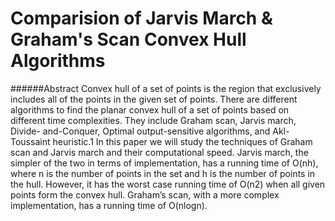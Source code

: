 Comparision of Jarvis March & Graham's Scan Convex Hull Algorithms
======

######Abstract
Convex hull of a set of points is the region that exclusively includes all of the points in the given set of points. There are different algorithms to find the planar convex hull of a set of points based on different time complexities. They include Graham scan, Jarvis march, Divide- and-Conquer, Optimal output-sensitive algorithms, and Akl-Toussaint heuristic.1 In this paper we will study the techniques of Graham scan and Jarvis march and their computational speed. Jarvis march, the simpler of the two in terms of implementation, has a running time of O(nh), where n is the number of points in the set and h is the number of points in the hull. However, it has the worst case running time of O(n2) when all given points form the convex hull. Graham’s scan, with a more complex implementation, has a running time of O(nlogn).
